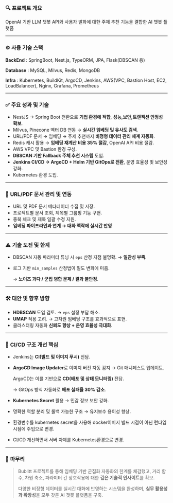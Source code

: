 ### 🔍 **프로젝트 개요**

OpenAI 기반 LLM 챗봇 API와 사용자 발화에 대한 주제 추천 기능을 결합한 AI 챗봇 플랫폼

---

### ⚙️ 사용 기술 스택
**BackEnd** : SpringBoot, Nest.js, TypeORM, JPA, Flask(DBSCAN 용)

**Database** : MySQL, Milvus, Redis, MongoDB

**Infra** : Kubernetes, BuildKit, ArgoCD, Jenkins, AWS(VPC, Bastion Host, EC2, LoadBalancer), Nginx, Grafana, Prometheus

---

### ✅ **주요 성과 및 기술**

- NestJS → Spring Boot 전환으로 **기업 환경에 적합**, **성능,보안,트랜잭션 안정성 확보**.
- Milvus, Pinecone 벡터 DB 연동 → **실시간 임베딩 및 유사도 검색**.
- URL/PDF 문서 → 임베딩 → 주제 추천까지 **비정형 데이터 관리 체계 자동화**.
- Redis 캐시 활용 → **임베딩 재계산 비용 35% 절감**, OpenAI API 비용 절감.
- AWS VPC 및 Bastion 환경 구성.
- **DBSCAN 기반 Fallback 주체 추천 시스템** 도입.
- **Jenkins CI/CD → ArgoCD + Helm 기반 GitOps로 전환**, 운영 효율성 및 보안성 강화.
- Kubernetes 환경 도입.

---

### 📂 **URL/PDF 문서 관리 및 연동**

- URL 및 PDF 문서 메타데이터 수집 및 저장.
- 프로젝트별 문서 조회, 제목별 그룹핑 기능 구현.
- 중복 체크 및 제목 일괄 수정 지원.
- **임베딩 파이프라인과 연계 → 대화 맥락에 실시간 반영**

---

### ⚠️ **기술 도전 및 한계**

- DBSCAN 자동 파라미터 튜닝 시 `eps` 산정 지점 불명확. → **일관성 부족**.
- 로그 기반 `min_samples` 산정법이 밀도 변화에 미흡.
    
    → **노이즈 과다 / 군집 병합 문제 / 결과 불안정**.
    

---

### 🛠️ **대안 및 향후 방향**

- **HDBSCAN** 도입 검토. → `eps` 설정 부담 해소.
- **UMAP** 적용 고려. → 고차원 임베딩 구조를 효과적으로 표현.
- 클러스터링 자동화 **신뢰도 향상 + 운영 효율성 극대화**.

---

### 🔁 **CI/CD 구조 개선 핵심**

- Jenkins는 **CI(빌드 및 이미지 푸시)** 전담.
- **ArgoCD Image Updater**로 이미지 버전 자동 감지 → Git 매니페스트 업데이트.
    
    ArgoCD는 이를 기반으로 **CD(배포 및 상태 모니터링)** 전담.
    
    → GitOps 방식 자동화로 **배포 실패율 30% 감소**.
    
- **Kubernetes Secret** 활용 → 민감 정보 보안 강화.
- 명확한 역할 분리 및 롤백 가능한 구조 → 유지보수 용이성 향상.
- 환경변수를 kubernetes secret을 사용해 docker이미지 빌드 시점이 아닌 런타임 시점에 주입으로 변경.
- CI/CD 개선하면서 서버 자체를 Kubernetes환경으로 변경.

---

### 🧩 **마무리**

> Bublitt 프로젝트를 통해 임베딩 기반 군집화 자동화의 한계를 체감했고,
> 거리 함수, 차원 축소, 파라미터 간 상호작용에 대한 **깊은 기술적 인사이트**를 확보.
> 
> 다양한 비정형 데이터를 실시간 대화에 반영하는 시스템을 완성하며,
> **실무 활용성과 확장성**을 모두 갖춘 AI 챗봇 플랫폼을 구축.
>